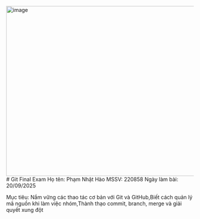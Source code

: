 <img width="1917" height="456" alt="image" src="https://github.com/user-attachments/assets/a5b2ffbc-2bcf-482a-a761-54baeb01c246" /># Git Final Exam
Họ tên: Phạm Nhật Hào
MSSV: 220858
Ngày làm bài: 20/09/2025

Mục tiêu: Nắm vững các thao tác cơ bản với Git và GitHub,Biết cách quản lý mã nguồn khi làm việc nhóm,Thành thạo commit, branch, merge và giải quyết xung đột
